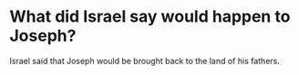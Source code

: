# What did Israel say would happen to Joseph?

Israel said that Joseph would be brought back to the land of his fathers.
